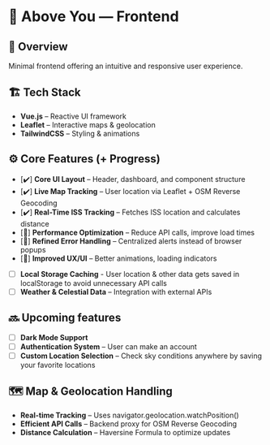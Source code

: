 # 🎨 Above You — Frontend

## 🌌 Overview
Minimal frontend offering an intuitive and responsive user experience.

## 🏗️ Tech Stack
- **Vue.js** – Reactive UI framework
- **Leaflet** – Interactive maps & geolocation
- **TailwindCSS** – Styling & animations

## ⚙️ Core Features (+ Progress)
- [✔️] **Core UI Layout** – Header, dashboard, and component structure
- [✔️] **Live Map Tracking** – User location via Leaflet + OSM Reverse Geocoding
- [✔️] **Real-Time ISS Tracking** – Fetches ISS location and calculates distance
- [🚧] **Performance Optimization** – Reduce API calls, improve load times
- [🚧] **Refined Error Handling** – Centralized alerts instead of browser popups
- [🚧] **Improved UX/UI** – Better animations, loading indicators
- [   ] **Local Storage Caching** - User location & other data gets saved in localStorage to avoid unnecessary API calls
- [   ] **Weather & Celestial Data** – Integration with external APIs

## 🔜 Upcoming features
- [   ] **Dark Mode Support**
- [   ] **Authentication System** – User can make an account
- [   ] **Custom Location Selection** – Check sky conditions anywhere by saving your favorite locations

## 🗺️ Map & Geolocation Handling
- **Real-time Tracking** – Uses navigator.geolocation.watchPosition()
- **Efficient API Calls** – Backend proxy for OSM Reverse Geocoding
- **Distance Calculation** – Haversine Formula to optimize updates